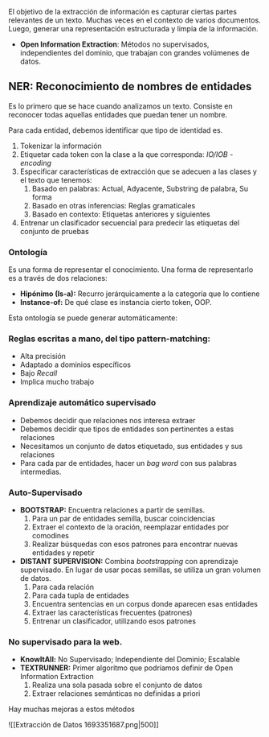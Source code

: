 El objetivo de la extracción de información es capturar ciertas partes relevantes de un texto. Muchas veces en el contexto de varios documentos. Luego, generar una representación estructurada y limpia de la información.

- **Open Information Extraction**: Métodos no supervisados, independientes del dominio, que trabajan con grandes volúmenes de datos.

## NER: Reconocimiento de nombres de entidades

Es lo primero que se hace cuando analizamos un texto. Consiste en reconocer todas aquellas entidades que puedan tener un nombre.

Para cada entidad, debemos identificar que tipo de identidad es.

1. Tokenizar la información
2. Etiquetar cada token con la clase a la que corresponda: *IO/IOB - encoding*
3. Especificar características de extracción que se adecuen a las clases y el texto que tenemos:
	1. Basado en palabras: Actual, Adyacente, Substring de palabra, Su forma
	2. Basado en otras inferencias: Reglas gramaticales
	3. Basado en contexto: Etiquetas anteriores y siguientes
4. Entrenar un clasificador secuencial para predecir las etiquetas del conjunto de pruebas

### Ontología

Es una forma de representar el conocimiento. Una forma de representarlo es a través de dos relaciones:

- **Hipónimo (Is-a):** Recurro jerárquicamente a la categoría que lo contiene
- **Instance-of:** De qué clase es instancia cierto token, OOP.

Esta ontología se puede generar automáticamente:

### Reglas escritas a mano, del tipo pattern-matching:

- Alta precisión
- Adaptado a dominios específicos
- Bajo *Recall*
- Implica mucho trabajo

### Aprendizaje automático supervisado

- Debemos decidir que relaciones nos interesa extraer
- Debemos decidir que tipos de entidades son pertinentes a estas relaciones
- Necesitamos un conjunto de datos etiquetado, sus entidades y sus relaciones
- Para cada par de entidades, hacer un *bag word* con sus palabras intermedias.

### Auto-Supervisado

- **BOOTSTRAP:** Encuentra relaciones a partir de semillas.
	1. Para un par de entidades semilla, buscar coincidencias
	2. Extraer el contexto de la oración, reemplazar entidades por comodines
	3. Realizar búsquedas con esos patrones para encontrar nuevas entidades y repetir
- **DISTANT SUPERVISION:** Combina *bootstrapping* con aprendizaje supervisado. En lugar de usar pocas semillas, se utiliza un gran volumen de datos.
	1. Para cada relación
	2. Para cada tupla de entidades
	3. Encuentra sentencias en un corpus donde aparecen esas entidades
	4. Extraer las características frecuentes (patrones)
	5. Entrenar un clasificador, utilizando esos patrones

### No supervisado para la web.

- **KnowItAll:** No Supervisado; Independiente del Dominio; Escalable
- **TEXTRUNNER:** Primer algoritmo que podríamos definir de Open Information Extraction
	1. Realiza una sola pasada sobre el conjunto de datos
	2. Extraer relaciones semánticas no definidas a priori

Hay muchas mejoras a estos métodos

![[Extracción de Datos 1693351687.png|500]]
